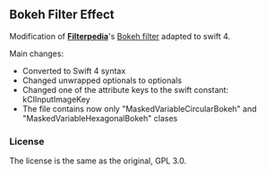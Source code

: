 ## Bokeh Filter Effect

Modification of [**Filterpedia**](https://github.com/FlexMonkey/Filterpedia)'s [Bokeh filter](https://github.com/FlexMonkey/Filterpedia/blob/master/Filterpedia/customFilters/Bokeh.swift) adapted to swift 4.

Main changes:

*   Converted to Swift 4 syntax
*   Changed unwrapped optionals to optionals
*   Changed one of the attribute keys to the swift constant: kCIInputImageKey
*   The file contains now only "MaskedVariableCircularBokeh" and "MaskedVariableHexagonalBokeh" clases

### License

The license is the same as the original, GPL 3.0.



